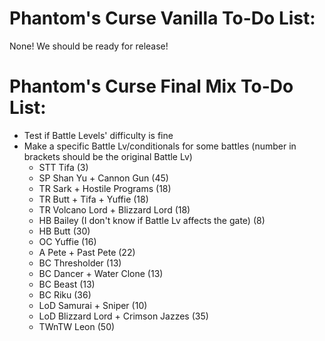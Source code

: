 # Phantom's Curse Vanilla To-Do List:

None! We should be ready for release!

# Phantom's Curse Final Mix To-Do List:

- Test if Battle Levels' difficulty is fine
- Make a specific Battle Lv/conditionals for some battles (number in brackets should be the original Battle Lv)
  - STT Tifa (3)
  - SP Shan Yu + Cannon Gun (45)
  - TR Sark + Hostile Programs (18)
  - TR Butt + Tifa + Yuffie (18)
  - TR Volcano Lord + Blizzard Lord (18)
  - HB Bailey (I don't know if Battle Lv affects the gate) (8)
  - HB Butt (30)
  - OC Yuffie (16)
  - A Pete + Past Pete (22)
  - BC Thresholder (13)
  - BC Dancer + Water Clone (13)
  - BC Beast (13)
  - BC Riku (36)
  - LoD Samurai + Sniper (10)
  - LoD Blizzard Lord + Crimson Jazzes (35)
  - TWnTW Leon (50)
